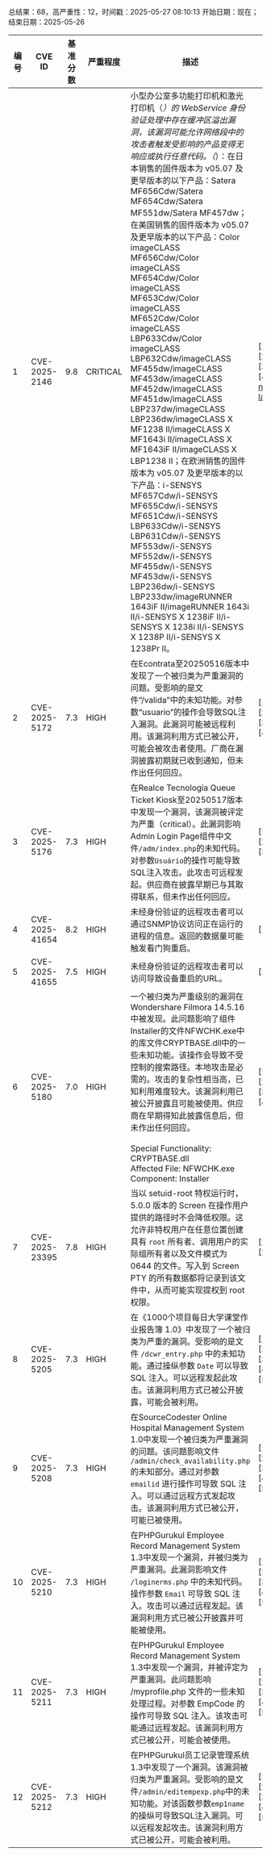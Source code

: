 总结果：68，高严重性：12，时间戳：2025-05-27 08:10:13
开始日期：现在；结束日期：2025-05-26

| 编号 | CVE ID | 基准分数 | 严重程度 | 描述 | 参考资料 |
|-----|--------|------------|----------|-------------|------------|
| 1 | CVE-2025-2146 | 9.8  | CRITICAL | 小型办公室多功能打印机和激光打印机（*）的 WebService 身份验证处理中存在缓冲区溢出漏洞，该漏洞可能允许网络段中的攻击者触发受影响的产品变得无响应或执行任意代码。（*）：在日本销售的固件版本为 v05.07 及更早版本的以下产品：Satera MF656Cdw/Satera MF654Cdw/Satera MF551dw/Satera MF457dw；在美国销售的固件版本为 v05.07 及更早版本的以下产品：Color imageCLASS MF656Cdw/Color imageCLASS MF654Cdw/Color imageCLASS MF653Cdw/Color imageCLASS MF652Cdw/Color imageCLASS LBP633Cdw/Color imageCLASS LBP632Cdw/imageCLASS MF455dw/imageCLASS MF453dw/imageCLASS MF452dw/imageCLASS MF451dw/imageCLASS LBP237dw/imageCLASS LBP236dw/imageCLASS X MF1238 II/imageCLASS X MF1643i II/imageCLASS X MF1643iF II/imageCLASS X LBP1238 II；在欧洲销售的固件版本为 v05.07 及更早版本的以下产品：i-SENSYS MF657Cdw/i-SENSYS MF655Cdw/i-SENSYS MF651Cdw/i-SENSYS LBP633Cdw/i-SENSYS LBP631Cdw/i-SENSYS MF553dw/i-SENSYS MF552dw/i-SENSYS MF455dw/i-SENSYS MF453dw/i-SENSYS LBP236dw/i-SENSYS LBP233dw/imageRUNNER 1643iF II/imageRUNNER 1643i II/i-SENSYS X 1238iF II/i-SENSYS X 1238i II/i-SENSYS X 1238P II/i-SENSYS X 1238Pr II。 | [1]https://canon.jp/support/support-info/250127vulnerability-response<br>[2]https://psirt.canon/advisory-information/cp2025-001/<br>[3]https://www.canon-europe.com/support/product-security/#news<br>[4]https://www.usa.canon.com/support/canon-product-advisories/service-notice-regarding-vulnerability-measure-against-buffer-overflow-for-laser-printers-and-small-office-multifunctional-printers |
| 2 | CVE-2025-5172 | 7.3  | HIGH | 在Econtrata至20250516版本中发现了一个被归类为严重漏洞的问题。受影响的是文件“/valida”中的未知功能。对参数“usuario”的操作会导致SQL注入漏洞。此漏洞可能被远程利用。该漏洞利用方式已被公开，可能会被攻击者使用。厂商在漏洞披露初期就已收到通知，但未作出任何回应。 | [1]https://github.com/yago3008/cves<br>[2]https://vuldb.com/?ctiid.310260<br>[3]https://vuldb.com/?id.310260<br>[4]https://vuldb.com/?submit.579248 |
| 3 | CVE-2025-5176 | 7.3  | HIGH | 在Realce Tecnologia Queue Ticket Kiosk至20250517版本中发现一个漏洞，该漏洞被评定为严重（critical）。此漏洞影响Admin Login Page组件中文件`/adm/index.php`的未知代码。对参数`Usuário`的操作可能导致SQL注入攻击。此攻击可远程发起。供应商在披露早期已与其取得联系，但未作出任何回应。 | [1]https://vuldb.com/?ctiid.310264<br>[2]https://vuldb.com/?id.310264<br>[3]https://vuldb.com/?submit.579849 |
| 4 | CVE-2025-41654 | 8.2  | HIGH | 未经身份验证的远程攻击者可以通过SNMP协议访问正在运行的进程的信息。返回的数据量可能触发看门狗重启。 | [1]https://cert.vde.com/en/advisories/VDE-2025-011 |
| 5 | CVE-2025-41655 | 7.5  | HIGH | 未经身份验证的远程攻击者可以访问导致设备重启的URL。 | [1]https://certvde.com/en/advisories/VDE-2025-011 |
| 6 | CVE-2025-5180 | 7.0  | HIGH | 一个被归类为严重级别的漏洞在Wondershare Filmora 14.5.16中被发现。此问题影响了组件Installer的文件NFWCHK.exe中的库文件CRYPTBASE.dll中的一些未知功能。该操作会导致不受控制的搜索路径。本地攻击是必需的。攻击的复杂性相当高，已知利用难度较大。该漏洞利用已被公开披露且可能被使用。供应商在早期得知此披露信息后，但未作出任何回应。<br><br>Special Functionality: CRYPTBASE.dll  <br>Affected File: NFWCHK.exe  <br>Component: Installer | [1]https://gist.github.com/shellkraft/aa66561e984e83052bd080f195a3ec80<br>[2]https://vuldb.com/?ctiid.310268<br>[3]https://vuldb.com/?id.310268<br>[4]https://vuldb.com/?submit.580226 |
| 7 | CVE-2025-23395 | 7.8  | HIGH | 当以 setuid-root 特权运行时，5.0.0 版本的 Screen 在操作用户提供的路径时不会降低权限。这允许非特权用户在任意位置创建具有 `root` 所有者、调用用户的实际组所有者以及文件模式为 0644 的文件。写入到 Screen PTY 的所有数据都将记录到该文件中，从而可能实现提权到 root 权限。 | [1]https://bugzilla.suse.com/show_bug.cgi?id=CVE-2025-23395<br>[2]https://www.openwall.com/lists/oss-security/2025/05/12/1 |
| 8 | CVE-2025-5205 | 7.3  | HIGH | 在《1000个项目每日大学课堂作业报告簿 1.0》中发现了一个被归类为严重的漏洞。受影响的是文件 `/dcwr_entry.php` 中的未知功能。通过操纵参数 `Date` 可以导致 SQL 注入。可以远程发起此攻击。该漏洞利用方式已被公开披露，可能会被利用。 | [1]https://1000projects.org/<br>[2]https://github.com/Jackie1732/CVE/issues/1<br>[3]https://vuldb.com/?ctiid.310302<br>[4]https://vuldb.com/?id.310302<br>[5]https://vuldb.com/?submit.582110 |
| 9 | CVE-2025-5208 | 7.3  | HIGH | 在SourceCodester Online Hospital Management System 1.0中发现一个被归类为严重漏洞的问题。该问题影响文件 `/admin/check_availability.php` 的未知部分。通过对参数 `emailid` 进行操作可导致 SQL 注入。可以通过远程方式发起攻击。该漏洞利用方式已被公开，可能已被使用。 | [1]https://github.com/snkercyber/CVE/issues/4<br>[2]https://vuldb.com/?ctiid.310305<br>[3]https://vuldb.com/?id.310305<br>[4]https://vuldb.com/?submit.582279<br>[5]https://www.sourcecodester.com/ |
| 10 | CVE-2025-5210 | 7.3  | HIGH | 在PHPGurukul Employee Record Management System 1.3中发现一个漏洞，并被归类为严重漏洞。此漏洞影响文件 `/loginerms.php` 中的未知代码。操作参数 `Email` 可导致 SQL 注入。攻击可以通过远程发起。该漏洞利用方式已被公开披露并可能被使用。 | [1]https://github.com/ting-06a/myCVE/issues/1<br>[2]https://phpgurukul.com/<br>[3]https://vuldb.com/?ctiid.310306<br>[4]https://vuldb.com/?id.310306<br>[5]https://vuldb.com/?submit.582802 |
| 11 | CVE-2025-5211 | 7.3  | HIGH | 在PHPGurukul Employee Record Management System 1.3中发现一个漏洞，并被评定为严重漏洞。此问题影响 /myprofile.php 文件的一些未知处理过程。对参数 EmpCode 的操作可导致 SQL 注入。该攻击可能通过远程发起。该漏洞利用方式已被公开，可能会被使用。 | [1]https://github.com/ting-06a/myCVE/issues/2<br>[2]https://phpgurukul.com/<br>[3]https://vuldb.com/?ctiid.310307<br>[4]https://vuldb.com/?id.310307<br>[5]https://vuldb.com/?submit.582809 |
| 12 | CVE-2025-5212 | 7.3  | HIGH | 在PHPGurukul员工记录管理系统1.3中发现了一个漏洞。该漏洞被归类为严重漏洞。受影响的是文件`/admin/editempexp.php`中的未知功能。对该函数参数`emp1name`的操纵可导致SQL注入漏洞。可以远程发起攻击。该漏洞利用方式已被公开，可能会被利用。 | [1]https://github.com/ting-06a/myCVE/issues/3<br>[2]https://phpgurukul.com/<br>[3]https://vuldb.com/?ctiid.310308<br>[4]https://vuldb.com/?id.310308<br>[5]https://vuldb.com/?submit.582812 |